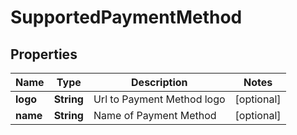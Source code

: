 
# SupportedPaymentMethod

## Properties
Name | Type | Description | Notes
------------ | ------------- | ------------- | -------------
**logo** | **String** | Url to Payment Method logo |  [optional]
**name** | **String** | Name of Payment Method |  [optional]



